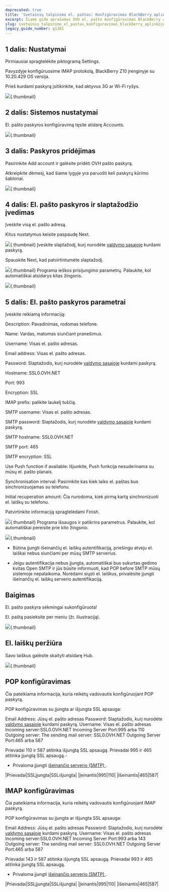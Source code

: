 ```yaml
---
deprecated: true
title: 'Svetainių talpinimo el. paštas: Konfigūravimas BlackBerry aplinkoje'
excerpt: Šiame gide aprašomas OVH el. pašto konfigūravimas BlackBerry aplinkoje
slug: svetainiu_talpinimo_el_pastas_konfiguravimas_blackberry_aplinkoje
legacy_guide_number: g1381
---
```



## 1 dalis: Nustatymai
Pirmiausiai spragtelėkite piktogramą Settings.

Pavyzdyje konfigūruosime IMAP protokolą, BlackBerry Z10 įrenginyje su 10.20.429 OS versija.

Prieš kurdami paskyrą įsitikinkite, kad aktyvus 3G ar Wi-Fi ryšys.

![](images/img_1747.jpg){.thumbnail}


## 2 dalis: Sistemos nustatymai
El. pašto paskyros konfigūravimą tęsite atidarę Accounts.

![](images/img_1748.jpg){.thumbnail}


## 3 dalis: Paskyros pridėjimas
Pasirinkite Add account ir galėsite pridėti OVH pašto paskyrą.

Atkreipkite dėmesį, kad šiame lygyje yra paruošti keli paskyrų kūrimo šablonai.

![](images/img_1749.jpg){.thumbnail}


## 4 dalis: El. pašto paskyros ir slaptažodžio įvedimas
Įveskite visą el. pašto adresą.

Kitus nustatymus keisite paspaudę Next.

![](images/img_1750.jpg){.thumbnail}
Įveskite slaptažodį, kurį nurodėte [valdymo sąsajoje](https://www.ovh.com/auth/?action=gotomanager&from=https://www.ovh.ie/&ovhSubsidiary=ie) kurdami paskyrą.

Spauskite Next, kad patvirtintumėte slaptažodį.

![](images/img_1751.jpg){.thumbnail}
Programa ieškos prisijungimo parametrų. Palaukite, kol automatiškai atsidarys kitas žingsnis.

![](images/img_1752.jpg){.thumbnail}


## 5 dalis: El. pašto paskyros parametrai
Įveskite reikiamą informaciją:

Description: Pavadinimas, rodomas telefone.

Name: Vardas, matomas siunčiant pranešimus.

Username: Visas el. pašto adresas.

Email address: Visas el. pašto adresas.

Password: Slaptažodis, kurį nurodėte [valdymo sąsajoje](https://www.ovh.com/auth/?action=gotomanager&from=https://www.ovh.ie/&ovhSubsidiary=ie) kurdami paskyrą.

Hostname: SSL0.OVH.NET

Port: 993

Encryption: SSL

IMAP prefix: palikite laukelį tuščią.

SMTP username: Visas el. pašto adresas.

SMTP password: Slaptažodis, kurį nurodėte [valdymo sąsajoje](https://www.ovh.com/auth/?action=gotomanager&from=https://www.ovh.ie/&ovhSubsidiary=ie) kurdami paskyrą.

SMTP hostname: SSL0.OVH.NET

SMTP port: 465

SMTP encryption: SSL

Use Push function if available: Išjunkite, Push funkcija nesuderinama su mūsų el. pašto planais.

Synchronisation interval: Pasirinkite kas kiek laiko el. paštas bus sinchronizuojamas su telefonu.

Initial recuperation amount: Čia nurodoma, kiek pirmą kartą sinchronizuoti el. laiškų su telefonu.

Patvirtinkite informaciją spragtelėdami Finish.

![](images/img_1753.jpg){.thumbnail}
Programa išsaugos ir patikrins parametrus. Palaukite, kol automatiškai pereisite prie kito žingsnio.

![](images/img_1754.jpg){.thumbnail}

- Būtina įjungti išeinančių el. laiškų autentifikaciją, priešingu atveju el. laiškai nebus siunčiami per mūsų SMTP serverius.

- Jeigu autentifikacija nebus įjungta, automatiškai bus sukurtas gedimo kvitas Open SMTP ir jūs būsite informuoti, kad POP before SMTP mūsų sistemoje nepalaikoma. Norėdami siųsti el. laiškus, privalėsite įjungti išeinančių el. laiškų serverio autentifikaciją.




## Baigimas
El. pašto paskyra sėkmingai sukonfigūruota!

El. paštą pasieksite per meniu (žr. iliustraciją).

![](images/img_1755.jpg){.thumbnail}

## El. laiškų peržiūra
Savo laiškus galėsite skaityti atsidarę Hub.

![](images/img_1756.jpg){.thumbnail}


## POP konfigūravimas
Čia pateikiama informacija, kuria reikėtų vadovautis konfigūruojant POP paskyrą.

POP konfigūravimas su įjungta ar išjungta SSL apsauga:

Email Address: Jūsų el. pašto adresas
Password: Slaptažodis, kurį nurodėte [valdymo sąsajoje](https://www.ovh.com/auth/?action=gotomanager&from=https://www.ovh.ie/&ovhSubsidiary=ie) kurdami paskyrą.
Username: Visas el. pašto adresas
Incoming server:SSL0.OVH.NET
Incoming Server Port:995 arba 110
Outgoing server: The sending mail server: SSL0.OVH.NET
Outgoing Server Port:465 arba 587

Prievadai 110 ir 587 atitinka išjungtą SSL apsaugą.
Prievadai 995 ir 465 atitinka įjungtą SSL apsaugą.- 


- Privaloma įjungti [išeinančio serverio (SMTP) ](#configuration_protocole_imap_partie_6_parametres_avances).


|Prievadai|SSLįjungta|SSLišjungta|
|Įeinantis|995|110|
|Išeinantis|465|587|




## IMAP konfigūravimas
Čia pateikiama informacija, kuria reikėtų vadovautis konfigūruojant IMAP paskyrą.

POP konfigūravimas su įjungta ar išjungta SSL apsauga:

Email Address: Jūsų el. pašto adresas
Password: Slaptažodis, kurį nurodėte [valdymo sąsajoje](https://www.ovh.com/auth/?action=gotomanager&from=https://www.ovh.ie/&ovhSubsidiary=ie) kurdami paskyrą.
Username: Visas el. pašto adresas
Incoming server:SSL0.OVH.NET
Incoming Server Port:993 arba 143
Outgoing server: The sending mail server: SSL0.OVH.NET
Outgoing Server Port:465 arba 587

Prievadai 143 ir 587 atitinka išjungtą SSL apsaugą.
Prievadai 993 ir 465 atitinka įjungtą SSL apsaugą.


- Privaloma įjungti [išeinančio serverio (SMTP) ](#configuration_protocole_imap_partie_6_parametres_avances).


|Prievadai|SSLįjungta|SSLišjungta|
|Įeinantis|995|110|
|Išeinantis|465|587|



